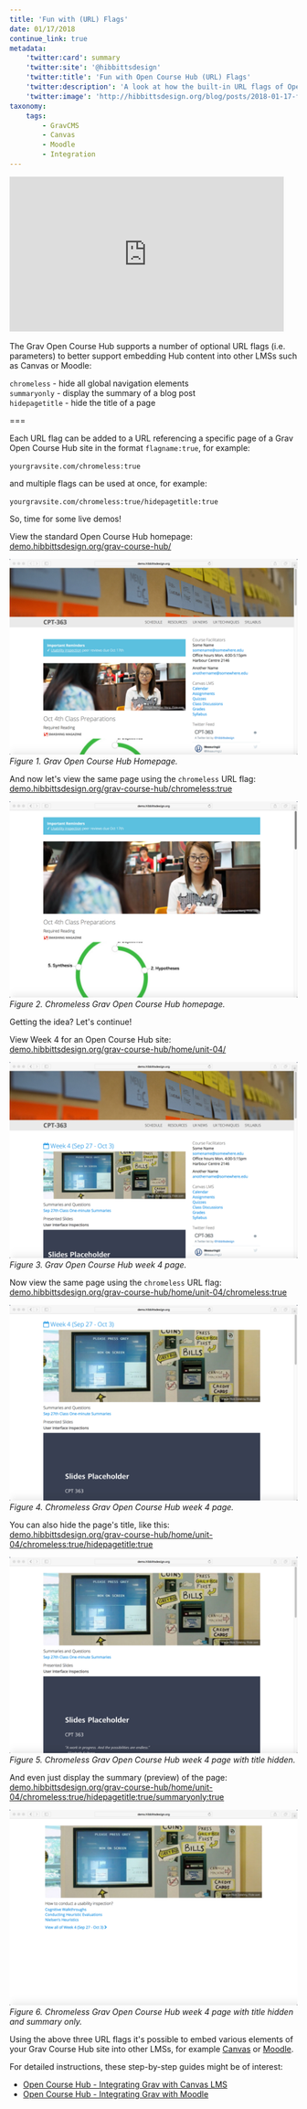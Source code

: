 ```yaml
---
title: 'Fun with (URL) Flags'
date: 01/17/2018
continue_link: true
metadata:
    'twitter:card': summary
    'twitter:site': '@hibbittsdesign'
    'twitter:title': 'Fun with Open Course Hub (URL) Flags'
    'twitter:description': 'A look at how the built-in URL flags of Open Course Hub helps better integrate Grav CMS content into existing LMSs'
    'twitter:image': 'http://hibbittsdesign.org/blog/posts/2018-01-17-fun-with-open-course-hub-url-flags/week4-chromeless-summaryonly.png'
taxonomy:
    tags:
        - GravCMS
        - Canvas
        - Moodle
        - Integration
---
```


<div class="videoWrapper"><iframe src="https://giphy.com/embed/QTwv9aLCaaEgM" width="480" height="271" frameBorder="0" class="giphy-embed" allowFullScreen></iframe></div>

The Grav Open Course Hub supports a number of optional URL flags (i.e. parameters) to better support embedding Hub content into other LMSs such as Canvas or Moodle:

`chromeless` - hide all global navigation elements  
`summaryonly` - display the summary of a blog post  
`hidepagetitle` - hide the title of a page  

===

Each URL flag can be added to a URL referencing a specific page of a Grav Open Course Hub site in the format `flagname:true`, for example:  

`yourgravsite.com/chromeless:true`

and multiple flags can be used at once, for example:  

`yourgravsite.com/chromeless:true/hidepagetitle:true`

So, time for some live demos!  

View the standard Open Course Hub homepage:  
[demo.hibbittsdesign.org/grav-course-hub/](http://demo.hibbittsdesign.org/grav-course-hub/)

![Grav Open Course Hub Homepage](home.png)  
_Figure 1. Grav Open Course Hub Homepage._

And now let's view the same page using the `chromeless` URL flag:  
[demo.hibbittsdesign.org/grav-course-hub/chromeless:true](http://demo.hibbittsdesign.org/grav-course-hub/chromeless:true)

![Chromeless Grav Open Course Hub Homepage](home-chromeless.png)  
_Figure 2. Chromeless Grav Open Course Hub homepage._

Getting the idea? Let's continue!  

View Week 4 for an Open Course Hub site:  
[demo.hibbittsdesign.org/grav-course-hub/home/unit-04/](http://demo.hibbittsdesign.org/grav-course-hub/home/unit-04/)

![Grav Open Course Hub Week 4 Page](week4.png)  
_Figure 3. Grav Open Course Hub week 4 page._

Now view the same page using the `chromeless` URL flag:  
[demo.hibbittsdesign.org/grav-course-hub/home/unit-04/chromeless:true](http://demo.hibbittsdesign.org/grav-course-hub/home/unit-04/chromeless:true)

![Chromeless Grav Open Course Hub Week 4 Page](week4-chromeless.png)  
_Figure 4. Chromeless Grav Open Course Hub week 4 page._

You can also hide the page's title, like this:  
[demo.hibbittsdesign.org/grav-course-hub/home/unit-04/chromeless:true/hidepagetitle:true](http://demo.hibbittsdesign.org/grav-course-hub/home/unit-04/chromeless:true/hidepagetitle:true)

![Chromeless Grav Open Course Hub Week 4 Page with Title Hidden](week4-chromeless-nopagetitle.png)  
_Figure 5. Chromeless Grav Open Course Hub week 4 page with title hidden._

And even just display the summary (preview) of the page:  
[demo.hibbittsdesign.org/grav-course-hub/home/unit-04/chromeless:true/hidepagetitle:true/summaryonly:true](http://demo.hibbittsdesign.org/grav-course-hub/home/unit-04/chromeless:true/hidepagetitle:true/summaryonly:true)

![Chromeless Grav Open Course Hub Week 4 Page with Title Hidden and Summary Only](week4-chromeless-summaryonly.png)  
_Figure 6. Chromeless Grav Open Course Hub week 4 page with title hidden and summary only._

Using the above three URL flags it's possible to embed various elements of your Grav Course Hub site into other LMSs, for example [Canvas](https://canvas.sfu.ca/courses/36662) or <a href="http://paulhibbitts.net/moodle/course/view.php?id=2">Moodle</a>.

For detailed instructions, these step-by-step guides might be of interest:
* [Open Course Hub - Integrating Grav with Canvas LMS](http://learn.hibbittsdesign.org/coursehub/integrating-grav-with-canvas-lms)
* [Open Course Hub - Integrating Grav with Moodle](http://learn.hibbittsdesign.org/coursehub/integrating-grav-with-moodle)
